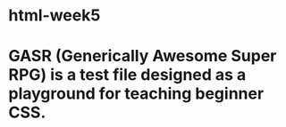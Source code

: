 # html-week5
# GASR (Generically Awesome Super RPG) is a test file designed as a playground for teaching beginner CSS.
